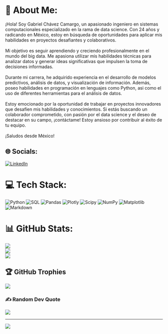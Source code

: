 # 💫 About Me:
¡Hola! Soy Gabriel Chávez Camargo, un apasionado ingeniero en sistemas computacionales especializado en la rama de data science. Con 24 años y radicando en México, estoy en búsqueda de oportunidades para aplicar mis habilidades en proyectos desafiantes y colaborativos.<br><br>Mi objetivo es seguir aprendiendo y creciendo profesionalmente en el mundo del big data. Me apasiona utilizar mis habilidades técnicas para analizar datos y generar ideas significativas que impulsen la toma de decisiones informadas.<br><br>Durante mi carrera, he adquirido experiencia en el desarrollo de modelos predictivos, análisis de datos, y visualización de información. Además, poseo habilidades en programación en lenguajes como Python, asi como el uso de diferentes herramientas para el análisis de datos.<br><br>Estoy emocionado por la oportunidad de trabajar en proyectos innovadores que desafíen mis habilidades y conocimientos. Si estás buscando un colaborador comprometido, con pasión por el data science y el deseo de destacar en su campo, ¡contáctame! Estoy ansioso por contribuir al éxito de tu equipo.<br><br>¡Saludos desde México!<br>


## 🌐 Socials:
[![LinkedIn](https://img.shields.io/badge/LinkedIn-%230077B5.svg?logo=linkedin&logoColor=white)](https://linkedin.com/in/Gabriel) 

# 💻 Tech Stack:
![Python](https://img.shields.io/badge/python-3670A0?style=for-the-badge&logo=python&logoColor=ffdd54) ![SQL](https://img.shields.io/badge/SQL-%2300f.svg?style=for-the-badge&logo=mysql&logoColor=white)
 ![Pandas](https://img.shields.io/badge/pandas-%23150458.svg?style=for-the-badge&logo=pandas&logoColor=white) ![Plotly](https://img.shields.io/badge/Plotly-%233F4F75.svg?style=for-the-badge&logo=plotly&logoColor=white) ![Scipy](https://img.shields.io/badge/SciPy-%230C55A5.svg?style=for-the-badge&logo=scipy&logoColor=%white) ![NumPy](https://img.shields.io/badge/numpy-%23013243.svg?style=for-the-badge&logo=numpy&logoColor=white) ![Matplotlib](https://img.shields.io/badge/Matplotlib-%23ffffff.svg?style=for-the-badge&logo=Matplotlib&logoColor=black) ![Markdown](https://img.shields.io/badge/markdown-%23000000.svg?style=for-the-badge&logo=markdown&logoColor=white)
# 📊 GitHub Stats:
![](https://github-readme-stats.vercel.app/api?username=GabrielChavezC&theme=tokyonight&hide_border=false&include_all_commits=false&count_private=false)<br/>
![](https://github-readme-streak-stats.herokuapp.com/?user=GabrielChavezC&theme=tokyonight&hide_border=false)<br/>
![](https://github-readme-stats.vercel.app/api/top-langs/?username=GabrielChavezC&theme=tokyonight&hide_border=false&include_all_commits=false&count_private=false&layout=compact)

## 🏆 GitHub Trophies
![](https://github-profile-trophy.vercel.app/?username=GabrielChavezC&theme=nord&no-frame=false&no-bg=true&margin-w=4)

### ✍️ Random Dev Quote
![](https://quotes-github-readme.vercel.app/api?type=horizontal&theme=radical)

---
[![](https://visitcount.itsvg.in/api?id=GabrielChavezC&icon=0&color=0)](https://visitcount.itsvg.in)

<!-- Proudly created with GPRM ( https://gprm.itsvg.in ) -->
